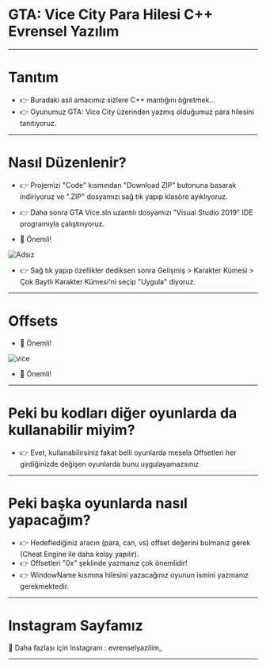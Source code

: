 # GTA: Vice City Para Hilesi C++ Evrensel Yazılım

-------------------------------------------------------------------------------------------------------------------------------------------------------------------------

# Tanıtım
- 👉 Buradaki asıl amacımız sizlere C++ mantığını öğretmek...
- 👉 Oyunumuz GTA: Vice City üzerinden yazmış olduğumuz para hilesini tanıtıyoruz.

-------------------------------------------------------------------------------------------------------------------------------------------------------------------------

# Nasıl Düzenlenir?
- 👉 Projemizi "Code" kısmından "Download ZIP" butonuna basarak indiriyoruz ve ".ZIP" dosyamızı sağ tık yapıp klasöre ayıklıyoruz.
- 👉 Daha sonra GTA Vice.sln uzantılı dosyamızı "Visual Studio 2019" IDE programıyla çalıştırıyoruz.

- 🛑 Önemli! 

![Adsız](https://user-images.githubusercontent.com/103950531/164039880-5a996924-4f45-4639-bc42-003e671a663d.png)

- 👉 Sağ tık yapıp özellikler dediksen sonra Gelişmiş > Karakter Kümesi > Çok Baytlı Karakter Kümesi'ni seçip "Uygula" diyoruz.

-------------------------------------------------------------------------------------------------------------------------------------------------------------------------

# Offsets
- 🛑 Önemli! 

![vice](https://user-images.githubusercontent.com/103950531/164040987-a19add0b-7a06-4b6a-8819-2b1c07fa2c96.png)

- 🛑 Önemli! 

-------------------------------------------------------------------------------------------------------------------------------------------------------------------------

# Peki bu kodları diğer oyunlarda da kullanabilir miyim?

- 👉 Evet, kullanabilirsiniz fakat belli oyunlarda mesela Offsetleri her girdiğinizde değişen oyunlarda bunu uygulayamazsınız

-----------------------------------------------------------------------------------------------------------------------------------------------------------------------

# Peki başka oyunlarda nasıl yapacağım?

- 👉 Hedeflediğiniz aracın (para, can, vs) offset değerini bulmanız gerek (Cheat Engine ile daha kolay yapılır).
- 👉 Offsetleri "0x" şeklinde yazmanız çok önemlidir!
- 👉 WindowName kısmına hilesini yazacağınız oyunun ismini yazmanız gerekmektedir.

-----------------------------------------------------------------------------------------------------------------------------------------------------------------------

# Instagram Sayfamız

👤 Daha fazlası için Instagram : evrenselyazilim_

-----------------------------------------------------------------------------------------------------------------------------------------------------------------------

